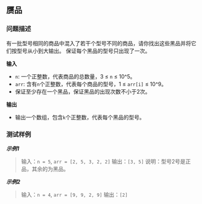 ## 赝品

### 问题描述
有一批型号相同的商品中混入了若干个型号不同的商品，请你找出这些黑品并将它们按型号从小到大输出。
保证每个黑品的型号只出现了一次。

**输入**
- `n`: 一个正整数，代表商品的总数量，3 ≤ `n` ≤ 10^5。
- `arr`: 含有`n`个正整数，代表每个商品的型号，1 ≤ `arr[i]` ≤ 10^9。
- 保证至少存在一个黑品，保证黑品的出现次数不小于2次。

**输出**    
- 输出一个数组，包含`k`个正整数，代表每个黑品的型号。

### 测试样例

***示例1***
>输入：`n = 5`, `arr = [2, 5, 3, 2, 2]`
>输出：`[3, 5]`
>说明：型号2号是正品，其余的为黑品。

***示例2***
>输入：`n = 4`, `arr = [9, 9, 2, 9]`
>输出：`[2]`

